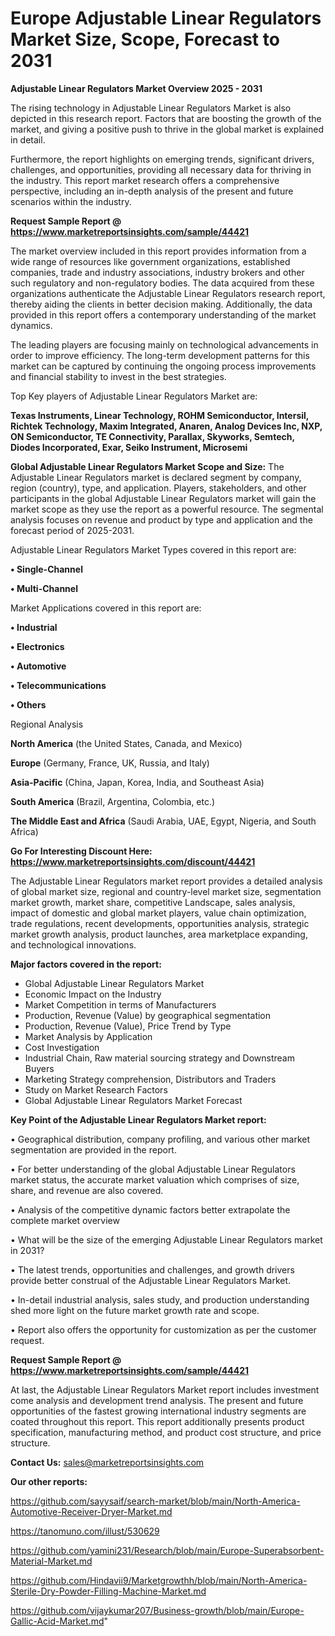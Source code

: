 # Europe Adjustable Linear Regulators Market Size, Scope, Forecast to 2031

<Strong> Adjustable Linear Regulators Market Overview 2025 - 2031</strong>

The rising technology in Adjustable Linear Regulators Market is also depicted in this research report. Factors that are boosting the growth of the market, and giving a positive push to thrive in the global market is explained in detail.

Furthermore, the report highlights on emerging trends, significant drivers, challenges, and opportunities, providing all necessary data for thriving in the industry. This report market research offers a comprehensive perspective, including an in-depth analysis of the present and future scenarios within the industry.

<strong>Request Sample Report @ <a href=https://www.marketreportsinsights.com/sample/44421>https://www.marketreportsinsights.com/sample/44421</a></strong>

The market overview included in this report provides information from a wide range of resources like government organizations, established companies, trade and industry associations, industry brokers and other such regulatory and non-regulatory bodies. The data acquired from these organizations authenticate the Adjustable Linear Regulators research report, thereby aiding the clients in better decision making. Additionally, the data provided in this report offers a contemporary understanding of the market dynamics.

The leading players are focusing mainly on technological advancements in order to improve efficiency. The long-term development patterns for this market can be captured by continuing the ongoing process improvements and financial stability to invest in the best strategies.

Top Key players of Adjustable Linear Regulators Market are:

<strong>Texas Instruments, Linear Technology, ROHM Semiconductor, Intersil, Richtek Technology, Maxim Integrated, Anaren, Analog Devices Inc, NXP, ON Semiconductor, TE Connectivity, Parallax, Skyworks, Semtech, Diodes Incorporated, Exar, Seiko Instrument, Microsemi</strong>

<strong><b>Global Adjustable Linear Regulators Market Scope and Size:</b></strong>
The Adjustable Linear Regulators market is declared segment by company, region (country), type, and application. Players, stakeholders, and other participants in the global Adjustable Linear Regulators market will gain the market scope as they use the report as a powerful resource. The segmental analysis focuses on revenue and product by type and application and the forecast period of 2025-2031.

Adjustable Linear Regulators Market Types covered in this report are:

<strong>•  Single-Channel

•  Multi-Channel</strong>

Market Applications covered in this report are:

<strong>•  Industrial

•  Electronics

•  Automotive

•  Telecommunications

•  Others</strong> 

Regional Analysis

<strong>North America</strong> (the United States, Canada, and Mexico)

<strong>Europe</strong> (Germany, France, UK, Russia, and Italy)

<strong>Asia-Pacific</strong> (China, Japan, Korea, India, and Southeast Asia)

<strong>South America</strong> (Brazil, Argentina, Colombia, etc.)

<strong>The Middle East and Africa</strong> (Saudi Arabia, UAE, Egypt, Nigeria, and South Africa)

<strong>Go For Interesting Discount Here: <a href=https://www.marketreportsinsights.com/discount/44421>https://www.marketreportsinsights.com/discount/44421</a></strong>

The Adjustable Linear Regulators market report provides a detailed analysis of global market size, regional and country-level market size, segmentation market growth, market share, competitive Landscape, sales analysis, impact of domestic and global market players, value chain optimization, trade regulations, recent developments, opportunities analysis, strategic market growth analysis, product launches, area marketplace expanding, and technological innovations.

<strong><b>Major factors covered in the report:</b></strong>
<ul>
  <li>Global Adjustable Linear Regulators Market </li>
  <li>Economic Impact on the Industry</li>
  <li>Market Competition in terms of Manufacturers</li>
  <li>Production, Revenue (Value) by geographical segmentation</li>
  <li>Production, Revenue (Value), Price Trend by Type</li>
  <li>Market Analysis by Application</li>
  <li>Cost Investigation</li>
  <li>Industrial Chain, Raw material sourcing strategy and Downstream Buyers</li>
  <li>Marketing Strategy comprehension, Distributors and Traders</li>
  <li>Study on Market Research Factors</li>
  <li>Global Adjustable Linear Regulators Market Forecast</li>
</ul>

<strong><b>Key Point of the Adjustable Linear Regulators Market report:</b></strong>

• Geographical distribution, company profiling, and various other market segmentation are provided in the report.

• For better understanding of the global Adjustable Linear Regulators market status, the accurate market valuation which comprises of size, share, and revenue are also covered.

• Analysis of the competitive dynamic factors better extrapolate the complete market overview

• What will be the size of the emerging Adjustable Linear Regulators market in 2031?

• The latest trends, opportunities and challenges, and growth drivers provide better construal of the Adjustable Linear Regulators Market.

• In-detail industrial analysis, sales study, and production understanding shed more light on the future market growth rate and scope.

• Report also offers the opportunity for customization as per the customer request.

<strong>Request Sample Report @ <a href=https://www.marketreportsinsights.com/sample/44421>https://www.marketreportsinsights.com/sample/44421</a></strong>

At last, the Adjustable Linear Regulators Market report includes investment come analysis and development trend analysis. The present and future opportunities of the fastest growing international industry segments are coated throughout this report. This report additionally presents product specification, manufacturing method, and product cost structure, and price structure.

<strong>Contact Us:</strong>
sales@marketreportsinsights.com

<strong>Our other reports:</strong>

<a href=https://github.com/sayysaif/search-market/blob/main/North-America-Automotive-Receiver-Dryer-Market.md>https://github.com/sayysaif/search-market/blob/main/North-America-Automotive-Receiver-Dryer-Market.md</a>

<a href=https://tanomuno.com/illust/530629>https://tanomuno.com/illust/530629</a>

<a href=https://github.com/yamini231/Research/blob/main/Europe-Superabsorbent-Material-Market.md>https://github.com/yamini231/Research/blob/main/Europe-Superabsorbent-Material-Market.md</a>

<a href=https://github.com/Hindavii9/Marketgrowthh/blob/main/North-America-Sterile-Dry-Powder-Filling-Machine-Market.md>https://github.com/Hindavii9/Marketgrowthh/blob/main/North-America-Sterile-Dry-Powder-Filling-Machine-Market.md</a>

<a href=https://github.com/vijaykumar207/Business-growth/blob/main/Europe-Gallic-Acid-Market.md>https://github.com/vijaykumar207/Business-growth/blob/main/Europe-Gallic-Acid-Market.md</a>"
